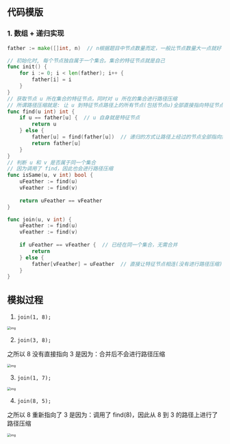 ## 代码模版

### 1. 数组 + 递归实现

```go
father := make([]int, n)  // n根据题目中节点数量而定，一般比节点数量大一点就好

// 初始化时, 每个节点独自属于一个集合。集合的特征节点就是自己
func init() {
    for i := 0; i < len(father); i++ {
        father[i] = i   
    }
}
// 获取节点 u 所在集合的特征节点，同时对 u 所在的集合进行路径压缩
// 所谓路径压缩就是: 让 u 到特征节点路径上的所有节点(包括节点u)全部直接指向特征节点
func find(u int) int {
    if u == father[u] {  // u 自身就是特征节点
        return u
    } else {
        father[u] = find(father[u])  // 递归的方式让路径上经过的节点全部指向集合的特征节点
        return father[u]
    }
}
// 判断 u 和 v 是否属于同一个集合
// 因为调用了 find，因此也会进行路径压缩
func isSame(u, v int) bool {
    uFeather := find(u)
    vFeather := find(v)
    
    return uFeather == vFeather
}

func join(u, v int) {
    uFeather := find(u)
    vFeather := find(v)
    
    if uFeather == vFeather {  // 已经在同一个集合，无需合并
        return 
    } else {
        father[vFeather] = uFeather  // 直接让特征节点相连(没有进行路径压缩)
    }
}

```

## 模拟过程

1. `join(1, 8);`

<img src="https://code-thinking-1253855093.file.myqcloud.com/pics/20231122112727.png" alt="img" style="zoom:50%;" />

2. `join(3, 8);`

之所以 8 没有直接指向 3 是因为：合并后不会进行路径压缩

<img src="https://code-thinking-1253855093.file.myqcloud.com/pics/20231122113857.png" alt="img" style="zoom:50%;" />

3. `join(1, 7);`

<img src="https://code-thinking-1253855093.file.myqcloud.com/pics/20231122114108.png" alt="img" style="zoom:50%;" />

4. `join(8, 5);`

之所以 8 重新指向了 3 是因为：调用了 find(8)，因此从 8 到 3 的路径上进行了路径压缩

<img src="https://code-thinking-1253855093.file.myqcloud.com/pics/20231122114847.png" alt="img" style="zoom:50%;" />